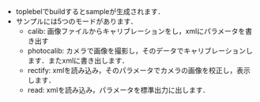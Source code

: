* toplebelでbuildするとsampleが生成されます．
* サンプルには5つのモードがあります．
    * calib: 画像ファイルからキャリブレーションをし，xmlにパラメータを書き出す
    * photocalib: カメラで画像を撮影し，そのデータでキャリブレーションします．またxmlに書き出します．
    * rectify: xmlを読み込み，そのパラメータでカメラの画像を校正し，表示します．
    * read: xmlを読み込み，パラメータを標準出力に出します．
